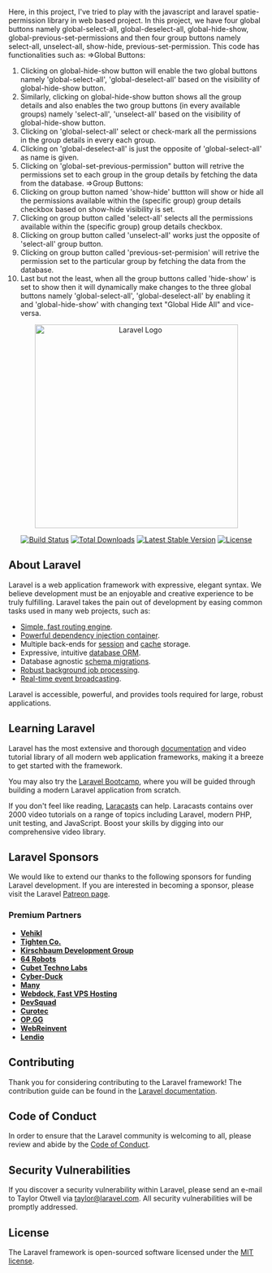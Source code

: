 Here, in this project, I've tried to play with the javascript and laravel spatie-permission library in web based project. In this project, we have four global buttons namely global-select-all, global-deselect-all, global-hide-show, global-previous-set-permissions and then four group buttons namely select-all, unselect-all, show-hide, previous-set-permission. This code has functionalities such as:
=>Global Buttons:

1. Clicking on global-hide-show button will enable the two global buttons namely 'global-select-all', 'global-deselect-all' based on the visibility of global-hide-show button.
2. Similarly, clicking on global-hide-show button shows all the group details and also enables the two group buttons (in every available groups) namely 'select-all', 'unselect-all' based on the visibility of global-hide-show button.
3. Clicking on 'global-select-all' select or check-mark all the permissions in the group details in every each group.
4. Clicking on 'global-deselect-all' is just the opposite of 'global-select-all' as name is given.
5. Clicking on 'global-set-previous-permission" button will retrive the permissions set to each group in the group details by fetching the data from the database.
   =>Group Buttons:
6. Clicking on group button named 'show-hide' buttton will show or hide all the permissions available within the (specific group) group details checkbox based on show-hide visibility is set.
7. Clicking on group button called 'select-all' selects all the permissions available within the (specific group) group details checkbox.
8. Clicking on group button called 'unselect-all' works just the opposite of 'select-all' group button.
9. Clicking on group button called 'previous-set-permision' will retrive the permission set to the particular group by fetching the data from the database.
10. Last but not the least, when all the group buttons called 'hide-show' is set to show then it will dynamically make changes to the three global buttons namely 'global-select-all', 'global-deselect-all' by enabling it and 'global-hide-show' with changing text "Global Hide All" and vice-versa.

<p align="center"><a href="https://laravel.com" target="_blank"><img src="https://raw.githubusercontent.com/laravel/art/master/logo-lockup/5%20SVG/2%20CMYK/1%20Full%20Color/laravel-logolockup-cmyk-red.svg" width="400" alt="Laravel Logo"></a></p>

<p align="center">
<a href="https://github.com/laravel/framework/actions"><img src="https://github.com/laravel/framework/workflows/tests/badge.svg" alt="Build Status"></a>
<a href="https://packagist.org/packages/laravel/framework"><img src="https://img.shields.io/packagist/dt/laravel/framework" alt="Total Downloads"></a>
<a href="https://packagist.org/packages/laravel/framework"><img src="https://img.shields.io/packagist/v/laravel/framework" alt="Latest Stable Version"></a>
<a href="https://packagist.org/packages/laravel/framework"><img src="https://img.shields.io/packagist/l/laravel/framework" alt="License"></a>
</p>

## About Laravel

Laravel is a web application framework with expressive, elegant syntax. We believe development must be an enjoyable and creative experience to be truly fulfilling. Laravel takes the pain out of development by easing common tasks used in many web projects, such as:

-   [Simple, fast routing engine](https://laravel.com/docs/routing).
-   [Powerful dependency injection container](https://laravel.com/docs/container).
-   Multiple back-ends for [session](https://laravel.com/docs/session) and [cache](https://laravel.com/docs/cache) storage.
-   Expressive, intuitive [database ORM](https://laravel.com/docs/eloquent).
-   Database agnostic [schema migrations](https://laravel.com/docs/migrations).
-   [Robust background job processing](https://laravel.com/docs/queues).
-   [Real-time event broadcasting](https://laravel.com/docs/broadcasting).

Laravel is accessible, powerful, and provides tools required for large, robust applications.

## Learning Laravel

Laravel has the most extensive and thorough [documentation](https://laravel.com/docs) and video tutorial library of all modern web application frameworks, making it a breeze to get started with the framework.

You may also try the [Laravel Bootcamp](https://bootcamp.laravel.com), where you will be guided through building a modern Laravel application from scratch.

If you don't feel like reading, [Laracasts](https://laracasts.com) can help. Laracasts contains over 2000 video tutorials on a range of topics including Laravel, modern PHP, unit testing, and JavaScript. Boost your skills by digging into our comprehensive video library.

## Laravel Sponsors

We would like to extend our thanks to the following sponsors for funding Laravel development. If you are interested in becoming a sponsor, please visit the Laravel [Patreon page](https://patreon.com/taylorotwell).

### Premium Partners

-   **[Vehikl](https://vehikl.com/)**
-   **[Tighten Co.](https://tighten.co)**
-   **[Kirschbaum Development Group](https://kirschbaumdevelopment.com)**
-   **[64 Robots](https://64robots.com)**
-   **[Cubet Techno Labs](https://cubettech.com)**
-   **[Cyber-Duck](https://cyber-duck.co.uk)**
-   **[Many](https://www.many.co.uk)**
-   **[Webdock, Fast VPS Hosting](https://www.webdock.io/en)**
-   **[DevSquad](https://devsquad.com)**
-   **[Curotec](https://www.curotec.com/services/technologies/laravel/)**
-   **[OP.GG](https://op.gg)**
-   **[WebReinvent](https://webreinvent.com/?utm_source=laravel&utm_medium=github&utm_campaign=patreon-sponsors)**
-   **[Lendio](https://lendio.com)**

## Contributing

Thank you for considering contributing to the Laravel framework! The contribution guide can be found in the [Laravel documentation](https://laravel.com/docs/contributions).

## Code of Conduct

In order to ensure that the Laravel community is welcoming to all, please review and abide by the [Code of Conduct](https://laravel.com/docs/contributions#code-of-conduct).

## Security Vulnerabilities

If you discover a security vulnerability within Laravel, please send an e-mail to Taylor Otwell via [taylor@laravel.com](mailto:taylor@laravel.com). All security vulnerabilities will be promptly addressed.

## License

The Laravel framework is open-sourced software licensed under the [MIT license](https://opensource.org/licenses/MIT).
